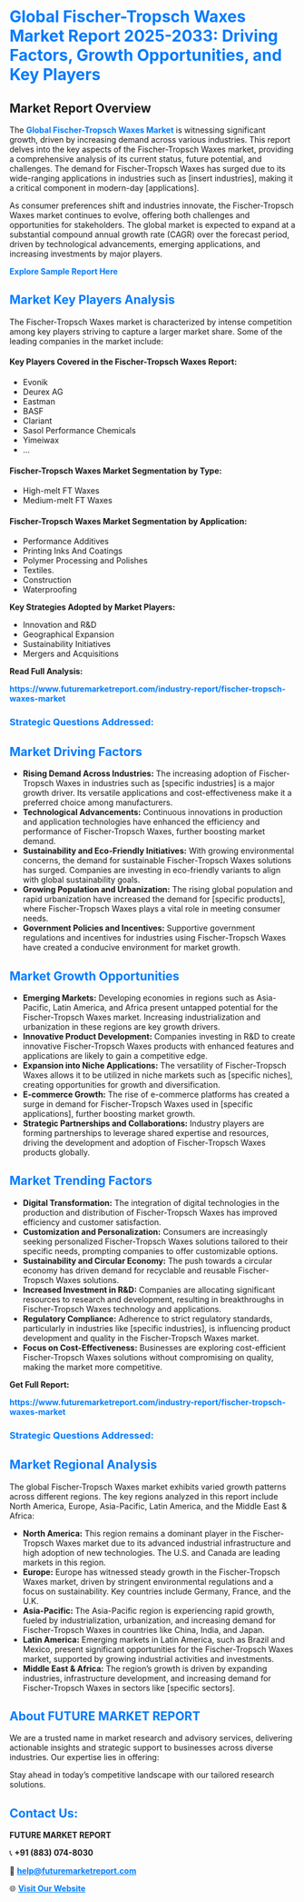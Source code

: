 <h1 style="color: #007BFF;">Global Fischer-Tropsch Waxes Market Report 2025-2033: Driving Factors, Growth Opportunities, and Key Players</h1>

<section id="overview">
<h2>Market Report Overview</h2>
<p>The <a href="https://www.futuremarketreport.com/industry-report/fischer-tropsch-waxes-market" style="color: #007BFF; text-decoration: none;"><strong>Global Fischer-Tropsch Waxes Market</strong></a> is witnessing significant growth, driven by increasing demand across various industries. This report delves into the key aspects of the Fischer-Tropsch Waxes market, providing a comprehensive analysis of its current status, future potential, and challenges. The demand for Fischer-Tropsch Waxes has surged due to its wide-ranging applications in industries such as [insert industries], making it a critical component in modern-day [applications].</p>
<p>As consumer preferences shift and industries innovate, the Fischer-Tropsch Waxes market continues to evolve, offering both challenges and opportunities for stakeholders. The global market is expected to expand at a substantial compound annual growth rate (CAGR) over the forecast period, driven by technological advancements, emerging applications, and increasing investments by major players.</p>
</section>

<section id="overview">
<p><a href="https://www.futuremarketreport.com/request-sample/reportId=91100" style="color: #007BFF; text-decoration: none;"><strong>Explore Sample Report Here</strong></a></p>
</section>

<section id="key-players">
<h2 style="color: #007BFF;">Market Key Players Analysis</h2>
<p>The Fischer-Tropsch Waxes market is characterized by intense competition among key players striving to capture a larger market share. Some of the leading companies in the market include:</p>
<h4>Key Players Covered in the Fischer-Tropsch Waxes Report:</h4>
<ul><li>Evonik</li><li>Deurex AG</li><li>Eastman</li><li>BASF</li><li>Clariant</li><li>Sasol Performance Chemicals</li><li>Yimeiwax</li><li>...</li></ul>
<h4>Fischer-Tropsch Waxes Market Segmentation by Type:</h4>
<ul><li>High-melt FT Waxes</li><li>Medium-melt FT Waxes</li></ul>

<h4>Fischer-Tropsch Waxes Market Segmentation by Application:</h4>
<ul><li>Performance Additives</li><li>Printing Inks And Coatings</li><li>Polymer Processing and Polishes</li><li>Textiles.</li><li>Construction</li><li>Waterproofing</li></ul>
<p><strong>Key Strategies Adopted by Market Players:</strong></p>
<ul>
<li>Innovation and R&D</li>
<li>Geographical Expansion</li>
<li>Sustainability Initiatives</li>
<li>Mergers and Acquisitions</li>
</ul>
</section>

<section>
<p><strong>Read Full Analysis: </strong></p><a href="https://www.futuremarketreport.com/industry-report/fischer-tropsch-waxes-market" style="color: #007BFF; text-decoration: none;"><strong>https://www.futuremarketreport.com/industry-report/fischer-tropsch-waxes-market</strong></a>
<h3 style="color: #007BFF;">Strategic Questions Addressed:</h3>
</section>

<section id="driving-factors">
<h2 style="color: #007BFF;">Market Driving Factors</h2>
<ul>
<li><strong>Rising Demand Across Industries:</strong> The increasing adoption of Fischer-Tropsch Waxes in industries such as [specific industries] is a major growth driver. Its versatile applications and cost-effectiveness make it a preferred choice among manufacturers.</li>
<li><strong>Technological Advancements:</strong> Continuous innovations in production and application technologies have enhanced the efficiency and performance of Fischer-Tropsch Waxes, further boosting market demand.</li>
<li><strong>Sustainability and Eco-Friendly Initiatives:</strong> With growing environmental concerns, the demand for sustainable Fischer-Tropsch Waxes solutions has surged. Companies are investing in eco-friendly variants to align with global sustainability goals.</li>
<li><strong>Growing Population and Urbanization:</strong> The rising global population and rapid urbanization have increased the demand for [specific products], where Fischer-Tropsch Waxes plays a vital role in meeting consumer needs.</li>
<li><strong>Government Policies and Incentives:</strong> Supportive government regulations and incentives for industries using Fischer-Tropsch Waxes have created a conducive environment for market growth.</li>
</ul>
</section>

<section id="growth-opportunities">
<h2 style="color: #007BFF;">Market Growth Opportunities</h2>
<ul>
<li><strong>Emerging Markets:</strong> Developing economies in regions such as Asia-Pacific, Latin America, and Africa present untapped potential for the Fischer-Tropsch Waxes market. Increasing industrialization and urbanization in these regions are key growth drivers.</li>
<li><strong>Innovative Product Development:</strong> Companies investing in R&D to create innovative Fischer-Tropsch Waxes products with enhanced features and applications are likely to gain a competitive edge.</li>
<li><strong>Expansion into Niche Applications:</strong> The versatility of Fischer-Tropsch Waxes allows it to be utilized in niche markets such as [specific niches], creating opportunities for growth and diversification.</li>
<li><strong>E-commerce Growth:</strong> The rise of e-commerce platforms has created a surge in demand for Fischer-Tropsch Waxes used in [specific applications], further boosting market growth.</li>
<li><strong>Strategic Partnerships and Collaborations:</strong> Industry players are forming partnerships to leverage shared expertise and resources, driving the development and adoption of Fischer-Tropsch Waxes products globally.</li>
</ul>
</section>

<section id="trending-factors">
<h2 style="color: #007BFF;">Market Trending Factors</h2>
<ul>
<li><strong>Digital Transformation:</strong> The integration of digital technologies in the production and distribution of Fischer-Tropsch Waxes has improved efficiency and customer satisfaction.</li>
<li><strong>Customization and Personalization:</strong> Consumers are increasingly seeking personalized Fischer-Tropsch Waxes solutions tailored to their specific needs, prompting companies to offer customizable options.</li>
<li><strong>Sustainability and Circular Economy:</strong> The push towards a circular economy has driven demand for recyclable and reusable Fischer-Tropsch Waxes solutions.</li>
<li><strong>Increased Investment in R&D:</strong> Companies are allocating significant resources to research and development, resulting in breakthroughs in Fischer-Tropsch Waxes technology and applications.</li>
<li><strong>Regulatory Compliance:</strong> Adherence to strict regulatory standards, particularly in industries like [specific industries], is influencing product development and quality in the Fischer-Tropsch Waxes market.</li>
<li><strong>Focus on Cost-Effectiveness:</strong> Businesses are exploring cost-efficient Fischer-Tropsch Waxes solutions without compromising on quality, making the market more competitive.</li>
</ul>
</section>

<section>
<p><strong>Get Full Report: </strong></p><a href="https://www.futuremarketreport.com/industry-report/fischer-tropsch-waxes-market" style="color: #007BFF; text-decoration: none;"><strong>https://www.futuremarketreport.com/industry-report/fischer-tropsch-waxes-market</strong></a>
<h3 style="color: #007BFF;">Strategic Questions Addressed:</h3>
</section>


<section id="regional-analysis">
<h2 style="color: #007BFF;">Market Regional Analysis</h2>
<p>The global Fischer-Tropsch Waxes market exhibits varied growth patterns across different regions. The key regions analyzed in this report include North America, Europe, Asia-Pacific, Latin America, and the Middle East & Africa:</p>
<ul>
<li><strong>North America:</strong> This region remains a dominant player in the Fischer-Tropsch Waxes market due to its advanced industrial infrastructure and high adoption of new technologies. The U.S. and Canada are leading markets in this region.</li>
<li><strong>Europe:</strong> Europe has witnessed steady growth in the Fischer-Tropsch Waxes market, driven by stringent environmental regulations and a focus on sustainability. Key countries include Germany, France, and the U.K.</li>
<li><strong>Asia-Pacific:</strong> The Asia-Pacific region is experiencing rapid growth, fueled by industrialization, urbanization, and increasing demand for Fischer-Tropsch Waxes in countries like China, India, and Japan.</li>
<li><strong>Latin America:</strong> Emerging markets in Latin America, such as Brazil and Mexico, present significant opportunities for the Fischer-Tropsch Waxes market, supported by growing industrial activities and investments.</li>
<li><strong>Middle East & Africa:</strong> The region’s growth is driven by expanding industries, infrastructure development, and increasing demand for Fischer-Tropsch Waxes in sectors like [specific sectors].</li>
</ul>
</section>

<footer>
<h2 style="color: #007BFF;">About FUTURE MARKET REPORT</h2>
<p>We are a trusted name in market research and advisory services, delivering actionable insights and strategic support to businesses across diverse industries. Our expertise lies in offering:</p>

<p>Stay ahead in today’s competitive landscape with our tailored research solutions.</p>

<h2 style="color: #007BFF;">Contact Us:</h2>
<p><strong>FUTURE MARKET REPORT</strong></p>
<p>📞 <strong>+91 (883) 074-8030</strong></p>
<p>📧 <strong><a href="mailto:help@futuremarketreport.com" style="color: #007BFF;">help@futuremarketreport.com</a></strong></p>
<p>🌐 <strong><a href="https://www.futuremarketreport.com/" style="color: #007BFF;">Visit Our Website</a></strong></p>
</footer>